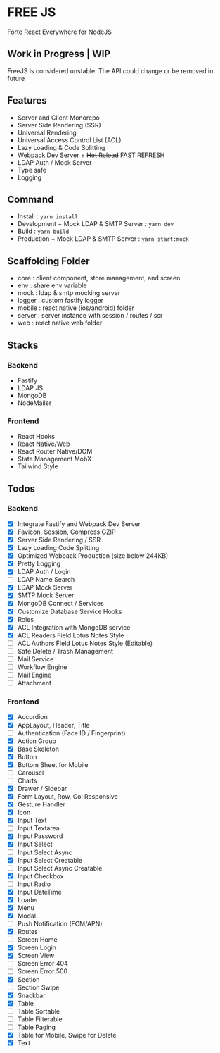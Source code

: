 # FREE JS

Forte React Everywhere for NodeJS

## Work in Progress | WIP

FreeJS is considered unstable. The API could change or be removed in future

## Features

- Server and Client Monorepo
- Server Side Rendering (SSR)
- Universal Rendering
- Universal Access Control List (ACL)
- Lazy Loading & Code Splitting
- Webpack Dev Server + ~~Hot Reload~~ FAST REFRESH
- LDAP Auth / Mock Server
- Type safe
- Logging

## Command

- Install : `yarn install`
- Development + Mock LDAP & SMTP Server : `yarn dev`
- Build : `yarn build`
- Production + Mock LDAP & SMTP Server : `yarn start:mock`

## Scaffolding Folder

- core : client component, store management, and screen
- env : share env variable
- mock : ldap & smtp mocking server
- logger : custom fastify logger
- mobile : react native (ios/android) folder
- server : server instance with session / routes / ssr
- web : react native web folder

## Stacks

### Backend

- Fastify
- LDAP JS
- MongoDB
- NodeMailer

### Frontend

- React Hooks
- React Native/Web
- React Router Native/DOM
- State Management MobX
- Tailwind Style

## Todos

### Backend

- [x] Integrate Fastify and Webpack Dev Server
- [x] Favicon, Session, Compress GZIP
- [x] Server Side Rendering / SSR
- [x] Lazy Loading Code Splitting
- [x] Optimized Webpack Production (size below 244KB)
- [x] Pretty Logging
- [x] LDAP Auth / Login
- [ ] LDAP Name Search
- [x] LDAP Mock Server
- [x] SMTP Mock Server
- [x] MongoDB Connect / Services
- [x] Customize Database Service Hooks
- [x] Roles
- [x] ACL Integration with MongoDB service
- [x] ACL Readers Field Lotus Notes Style
- [ ] ACL Authors Field Lotus Notes Style (Editable)
- [ ] Safe Delete / Trash Management
- [ ] Mail Service
- [ ] Workflow Engine
- [ ] Mail Engine
- [ ] Attachment

### Frontend

- [x] Accordion
- [x] AppLayout, Header, Title
- [ ] Authentication (Face ID / Fingerprint)
- [x] Action Group
- [x] Base Skeleton
- [x] Button
- [x] Bottom Sheet for Mobile
- [ ] Carousel
- [ ] Charts
- [x] Drawer / Sidebar
- [x] Form Layout, Row, Col Responsive
- [x] Gesture Handler
- [x] Icon
- [x] Input Text
- [ ] Input Textarea
- [x] Input Password
- [x] Input Select
- [ ] Input Select Async
- [x] Input Select Creatable
- [ ] Input Select Async Creatable
- [x] Input Checkbox
- [ ] Input Radio
- [x] Input DateTime
- [x] Loader
- [x] Menu
- [x] Modal
- [ ] Push Notification (FCM/APN)
- [x] Routes
- [ ] Screen Home
- [x] Screen Login
- [x] Screen View
- [ ] Screen Error 404
- [ ] Screen Error 500
- [x] Section
- [ ] Section Swipe
- [x] Snackbar
- [x] Table
- [ ] Table Sortable
- [ ] Table Filterable
- [ ] Table Paging
- [x] Table for Mobile, Swipe for Delete
- [x] Text
